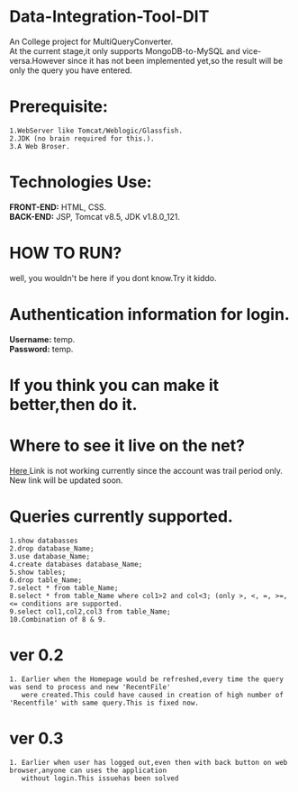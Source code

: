 # Data-Integration-Tool-DIT
An College project for  MultiQueryConverter.  
At the current stage,it only supports MongoDB-to-MySQL and vice-versa.However since it has not been implemented yet,so the result will be only the query you have entered.   
# Prerequisite:  
    1.WebServer like Tomcat/Weblogic/Glassfish.
    2.JDK (no brain required for this.).
    3.A Web Broser.
    
# Technologies Use:  
  **FRONT-END:** HTML, CSS.  
  **BACK-END:** JSP, Tomcat v8.5, JDK v1.8.0_121.
    
# HOW TO RUN?  
 well, you wouldn't be here if you dont know.Try it kiddo.  
 
# Authentication information for login.  
  **Username:** temp.  
  **Password:** temp.  
   
# If you think you can make it better,then do it.  
# Where to see it live on the net?  
 [ Here ](http://testing-env.cloud.hostnet.nl/DIT/) Link is not working currently since the account was trail period only.  
            New link will be updated soon.  
# Queries currently supported.  
    1.show databasses
    2.drop database_Name;
    3.use database_Name;
    4.create databases database_Name;
    5.show tables;
    6.drop table_Name;
    7.select * from table_Name;
    8.select * from table_Name where col1>2 and col<3; (only >, <, =, >=, <= conditions are supported.
    9.select col1,col2,col3 from table_Name;
    10.Combination of 8 & 9.
  
# ver 0.2  
    1. Earlier when the Homepage would be refreshed,every time the query was send to process and new 'RecentFile'  
       were created.This could have caused in creation of high number of 'Recentfile' with same query.This is fixed now.  
# ver 0.3
    1. Earlier when user has logged out,even then with back button on web browser,anyone can uses the application  
       without login.This issuehas been solved

